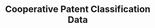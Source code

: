 ---
bigquery: https://console.cloud.google.com/bigquery?p=patents-public-data&d=cpc&page=dataset
citation: '“Cooperative Patent Classification” by the EPO and USPTO, for public use. '
contributors: EPO, USPTO
cost: None
description: Cooperative Patent Classification Data contains the scheme and definitions
  of the Cooperative Patent Classification system for classifying patent documents.
  The CPC is the result of a partnership between the EPO and the USPTO in their joint
  effort to develop a common, internationally compatible classification system for
  technical documents, in particular patent publications, which will be used by both
  offices in the patent granting process
documentation: https://www.cooperativepatentclassification.org/cpcSchemeAndDefinitions
last_edit: 04/07/2022, 16:37:09
location: https://www.cooperativepatentclassification.org/index
maintained_by: USPTO, EPO
schema_fields:
- titleFull
- child_groups
- synonyms
- symbol
- dateRevised
- ipcConcordant
- not_allocatable
- title_full
- breakdown_code
- status
- applicationReferences
- parents
- breakdownCode
- informativeReferences
- glossary
- ipc_concordant
- residualReferences
- sizeCache
- titlePart
- children
- additional_only
- limiting_references
- application_references
- level
- limitingReferences
- childGroups
- definition
- informative_references
- residual_references
- title_part
- date_revised
- notAllocatable
shortname: cooperative_patent_classification
tags:
- patents
- science
title: Cooperative Patent Classification Data
uuid: 984374a7-16e9-4b35-9445-458daceb01bf
---
